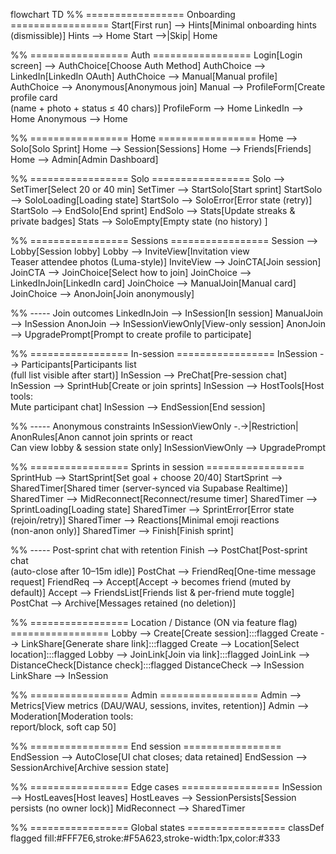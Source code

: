 flowchart TD
  %% ================= Onboarding =================
  Start[First run] --> Hints[Minimal onboarding hints (dismissible)]
  Hints --> Home
  Start -->|Skip| Home

  %% ================= Auth =================
  Login[Login screen] --> AuthChoice[Choose Auth Method]
  AuthChoice --> LinkedIn[LinkedIn OAuth]
  AuthChoice --> Manual[Manual profile]
  AuthChoice --> Anonymous[Anonymous join]
  Manual --> ProfileForm[Create profile card<br/>(name + photo + status ≤ 40 chars)]
  ProfileForm --> Home
  LinkedIn --> Home
  Anonymous --> Home

  %% ================= Home =================
  Home --> Solo[Solo Sprint]
  Home --> Session[Sessions]
  Home --> Friends[Friends]
  Home --> Admin[Admin Dashboard]

  %% ================= Solo =================
  Solo --> SetTimer[Select 20 or 40 min]
  SetTimer --> StartSolo[Start sprint]
  StartSolo --> SoloLoading[Loading state]
  StartSolo --> SoloError[Error state (retry)]
  StartSolo --> EndSolo[End sprint]
  EndSolo --> Stats[Update streaks & private badges]
  Stats --> SoloEmpty[Empty state (no history) ]

  %% ================= Sessions =================
  Session --> Lobby[Session lobby]
  Lobby --> InviteView[Invitation view<br/>Teaser attendee photos (Luma-style)]
  InviteView --> JoinCTA[Join session]
  JoinCTA --> JoinChoice[Select how to join]
  JoinChoice --> LinkedInJoin[LinkedIn card]
  JoinChoice --> ManualJoin[Manual card]
  JoinChoice --> AnonJoin[Join anonymously]

  %% ----- Join outcomes
  LinkedInJoin --> InSession[In session]
  ManualJoin --> InSession
  AnonJoin --> InSessionViewOnly[View-only session]
  AnonJoin --> UpgradePrompt[Prompt to create profile to participate]

  %% ================= In-session =================
  InSession --> Participants[Participants list<br/>(full list visible after start)]
  InSession --> PreChat[Pre-session chat]
  InSession --> SprintHub[Create or join sprints]
  InSession --> HostTools[Host tools:<br/>Mute participant chat]
  InSession --> EndSession[End session]

  %% ----- Anonymous constraints
  InSessionViewOnly -.->|Restriction| AnonRules[Anon cannot join sprints or react<br/>Can view lobby & session state only]
  InSessionViewOnly --> UpgradePrompt

  %% ================= Sprints in session =================
  SprintHub --> StartSprint[Set goal + choose 20/40]
  StartSprint --> SharedTimer[Shared timer (server-synced via Supabase Realtime)]
  SharedTimer --> MidReconnect[Reconnect/resume timer]
  SharedTimer --> SprintLoading[Loading state]
  SharedTimer --> SprintError[Error state (rejoin/retry)]
  SharedTimer --> Reactions[Minimal emoji reactions<br/>(non-anon only)]
  SharedTimer --> Finish[Finish sprint]

  %% ----- Post-sprint chat with retention
  Finish --> PostChat[Post-sprint chat<br/>(auto-close after 10–15m idle)]
  PostChat --> FriendReq[One-time message request]
  FriendReq --> Accept[Accept → becomes friend (muted by default)]
  Accept --> FriendsList[Friends list & per-friend mute toggle]
  PostChat --> Archive[Messages retained (no deletion)]

  %% ================= Location / Distance (ON via feature flag) =================
  Lobby --> Create[Create session]:::flagged
  Create --> LinkShare[Generate share link]:::flagged
  Create --> Location[Select location]:::flagged
  Lobby --> JoinLink[Join via link]:::flagged
  JoinLink --> DistanceCheck[Distance check]:::flagged
  DistanceCheck --> InSession
  LinkShare --> InSession

  %% ================= Admin =================
  Admin --> Metrics[View metrics (DAU/WAU, sessions, invites, retention)]
  Admin --> Moderation[Moderation tools:<br/>report/block, soft cap 50]

  %% ================= End session =================
  EndSession --> AutoClose[UI chat closes; data retained]
  EndSession --> SessionArchive[Archive session state]

  %% ================= Edge cases =================
  InSession --> HostLeaves[Host leaves]
  HostLeaves --> SessionPersists[Session persists (no owner lock)]
  MidReconnect --> SharedTimer

  %% ================= Global states =================
  classDef flagged fill:#FFF7E6,stroke:#F5A623,stroke-width:1px,color:#333